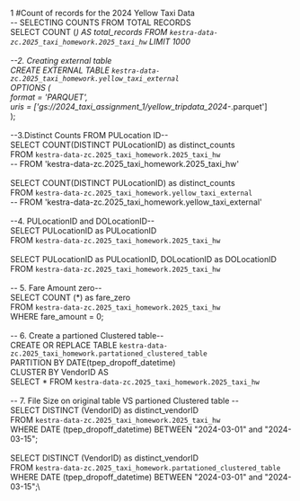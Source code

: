 1 #Count of records for the 2024 Yellow Taxi Data\
-- SELECTING COUNTS FROM TOTAL RECORDS\
SELECT COUNT (*) AS total_records FROM `kestra-data-zc.2025_taxi_homework.2025_taxi_hw` LIMIT 1000\
\
--2. Creating external table\
CREATE EXTERNAL TABLE `kestra-data-zc.2025_taxi_homework.yellow_taxi_external`\
OPTIONS (\
  format = 'PARQUET',\
  uris = ['gs://2024_taxi_assignment_1/yellow_tripdata_2024-*.parquet']\
);\
\
--3.Distinct Counts FROM PULocation ID--\
SELECT COUNT(DISTINCT PULocationID) as distinct_counts \
FROM `kestra-data-zc.2025_taxi_homework.2025_taxi_hw` \
-- FROM 'kestra-data-zc.2025_taxi_homework.2025_taxi_hw'\
\
SELECT COUNT(DISTINCT PULocationID) as distinct_counts \
FROM `kestra-data-zc.2025_taxi_homework.yellow_taxi_external` \
-- FROM 'kestra-data-zc.2025_taxi_homework.yellow_taxi_external'\
\
--4. PULocationID and DOLocationID--\
SELECT PULocationID as PULocationID \
FROM `kestra-data-zc.2025_taxi_homework.2025_taxi_hw` \
\
SELECT PULocationID as PULocationID, DOLocationID as DOLocationID \
FROM `kestra-data-zc.2025_taxi_homework.2025_taxi_hw` \
\
-- 5. Fare Amount zero--\
SELECT COUNT (*) as fare_zero\
FROM `kestra-data-zc.2025_taxi_homework.2025_taxi_hw`\
WHERE fare_amount = 0; \
\
-- 6. Create a partioned Clustered table--\
CREATE OR REPLACE TABLE `kestra-data-zc.2025_taxi_homework.partationed_clustered_table`\
PARTITION BY DATE(tpep_dropoff_datetime)\
CLUSTER BY VendorID AS\
SELECT * FROM `kestra-data-zc.2025_taxi_homework.2025_taxi_hw`\
\
-- 7. File Size on original table VS partioned Clustered table  --\
SELECT DISTINCT (VendorID) as distinct_vendorID\
FROM `kestra-data-zc.2025_taxi_homework.2025_taxi_hw` \
WHERE DATE (tpep_dropoff_datetime) BETWEEN "2024-03-01" and "2024-03-15";\
\
SELECT DISTINCT (VendorID) as distinct_vendorID\
FROM `kestra-data-zc.2025_taxi_homework.partationed_clustered_table` \
WHERE DATE (tpep_dropoff_datetime) BETWEEN "2024-03-01" and "2024-03-15";\
